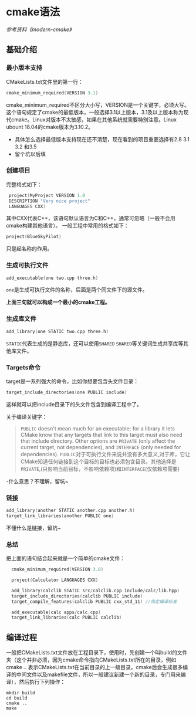 # cmake语法
*参考资料《modern-cmake》*     
## 基础介绍
### 最小版本支持
  CMakeLists.txt文件里的第一行：
  ```C
  cmake_minimum_required(VERSION 3.1)
  ```
  cmake_minimum_required不区分大小写，VERSION是一个关键字，必须大写。这个语句规定了cmake的最低版本，一般选择3.1以上版本，3.1及以上版本称为现代cmake。Linux对版本不太敏感，如果在其他系统就需要特别注意。Linux ubount 18.04的cmake版本为3.10.2。
 - 具体怎么选择最低版本支持现在还不清楚，现在看到的项目重要选择有2.8 3.1 3.2 和3.5
 - 留个坑以后填
  
  ### 创建项目
  完整格式如下：
  ```c
   project(MyProject VERSION 1.0 
   DESCRIPTION "Very nice project" 
   LANGUAGES CXX)
  ```
  其中CXX代表C++，该语句默认语言为C和C++，通常可忽略（一般不会用cmake构建其他语言）。
  一般工程中常用的格式如下：
  ```c
  project(BlueSkyPilot)
  ```
  只是起名称的作用。
  ### 生成可执行文件
  ```c
add_executable(one two.cpp three.h)
  ```
  ```one```是生成可执行文件的名称，后面是两个同文件下的源文件。

  **上面三句就可以构成一个最小的cmake工程。**
  ### 生成库文件
  ```c
add_library(one STATIC two.cpp three.h)
  ```
  ```STATIC```代表生成的是静态库，还可以使用```SHARED``` ```SHARED```等关键词生成共享库等其他库文件。
  ### Targets命令
  target是一系列强大的命令，比如你想要包含头文件目录：
  ```c
target_include_directories(one PUBLIC include)
  ```
  这样就可以把include目录下的头文件包含到编译工程中了。

关于编译关键字：
  >```PUBLIC``` doesn't mean much for an executable; for a library it lets CMake know that any targets that link to this target must also need that include directory. Other options are ```PRIVATE``` (only affect the current target, not dependencies), and ```INTERFACE``` (only needed for dependencies).
  >```PUBLIC```对于可执行文件来说并没有多大意义,对于库，它让CMake知道任何链接到这个目标的目标也必须包含目录。其他选择是```PRIVATE```,(只影响当前目标，不影响依赖项)和```INTERFACE```(仅依赖项需要)

-什么意思？不理解，留坑~
### 链接
```c
add_library(another STATIC another.cpp another.h)
target_link_libraries(another PUBLIC one)
```
不懂什么是链接，留坑~
### 总结
把上面的语句结合起来就是一个简单的cmake文件：
```c
  cmake_minimum_required(VERSION 3.8)

  project(Calculator LANGUAGES CXX)

  add_library(calclib STATIC src/calclib.cpp include/calc/lib.hpp)  
  target_include_directories(calclib PUBLIC include) 
  target_compile_features(calclib PUBLIC cxx_std_11) //指定编译标准

  add_executable(calc apps/calc.cpp)
  target_link_libraries(calc PUBLIC calclib)
```
## 编译过程
一般把CMakeLists.txt文件放在工程目录下，使用时，先创建一个叫build的文件夹（这个并非必须，因为cmake命令指向CMakeLists.txt所在的目录，例如cmake .. 表示CMakeLists.txt在当前目录的上一级目录。cmake后会生成很多编译的中间文件以及makefile文件，所以一般建议新建一个新的目录，专门用来编译），然后执行下列操作：
```
mkdir build
cd build
cmake ..
make
```